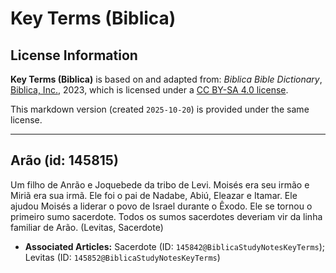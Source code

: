 # Key Terms (Biblica)

## License Information

**Key Terms (Biblica)** is based on and adapted from: _Biblica Bible Dictionary_, [Biblica, Inc.](https://www.biblica.com/), 2023, which is licensed under a [CC BY-SA 4.0 license](https://creativecommons.org/licenses/by-sa/4.0/legalcode.en).

This markdown version (created `2025-10-20`) is provided under the same license.



--------------------------------

## Arão (id: 145815)

Um filho de Anrão e Joquebede da tribo de Levi. Moisés era seu irmão e Miriã era sua irmã. Ele foi o pai de Nadabe, Abiú, Eleazar e Itamar. Ele ajudou Moisés a liderar o povo de Israel durante o Êxodo. Ele se tornou o primeiro sumo sacerdote. Todos os sumos sacerdotes deveriam vir da linha familiar de Arão. (Levitas, Sacerdote)

* **Associated Articles:** Sacerdote (ID: `145842@BiblicaStudyNotesKeyTerms`); Levitas (ID: `145852@BiblicaStudyNotesKeyTerms`)

